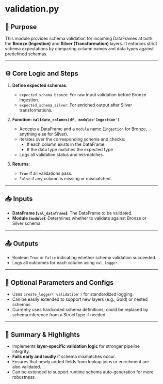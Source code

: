 
# validation.py

## 📌 Purpose

This module provides schema validation for incoming DataFrames at both the **Bronze (Ingestion)** and **Silver (Transformation)** layers. It enforces strict schema expectations by comparing column names and data types against predefined schemas.

---

## ⚙️ Core Logic and Steps

1. **Define expected schemas**:
   - `expected_schema_bronze`: For raw input validation before Bronze ingestion.
   - `expected_schema_silver`: For enriched output after Silver transformations.

2. **Function: `validate_columns(df, module='Ingestion')`**
   - Accepts a DataFrame and a `module` name (`Ingestion` for Bronze, anything else for Silver).
   - Iterates over the corresponding schema and checks:
     - If each column exists in the DataFrame
     - If the data type matches the expected type
   - Logs all validation status and mismatches.

3. **Returns**:
   - `True` if all validations pass.
   - `False` if any column is missing or mismatched.

---

## 📥 Inputs

- **DataFrame (`val_dataframe`)**: The DataFrame to be validated.
- **Module (`module`)**: Determines whether to validate against Bronze or Silver schema.

---

## 📤 Outputs

- Boolean `True` or `False` indicating whether schema validation succeeded.
- Logs all outcomes for each column using `val_logger`.

---

## 🧩 Optional Parameters and Configs

- Uses `create_logger('validation')` for standardized logging.
- Can be easily extended to support new layers (e.g., Gold) or nested schemas.
- Currently uses hardcoded schema definitions; could be replaced by schema inference from a StructType if needed.

---

## 📝 Summary & Highlights

- Implements **layer-specific validation logic** for stronger pipeline integrity.
- **Fails early and loudly** if schema mismatches occur.
- Ensures that newly added fields from lookup joins or enrichment are also validated.
- Can be extended to support runtime schema auto-generation for more robustness.
